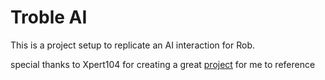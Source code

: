 # Troble AI

This is a project setup to replicate an AI interaction for Rob.

special thanks to Xpert104 for creating a great [project](https://github.com/Xpert104/speech-to-speech) for me to reference